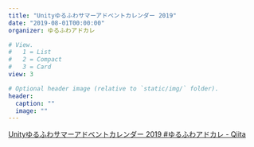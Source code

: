 ```yaml
---
title: "Unityゆるふわサマーアドベントカレンダー 2019"
date: "2019-08-01T00:00:00"
organizer: ゆるふわアドカレ

# View.
#   1 = List
#   2 = Compact
#   3 = Card
view: 3

# Optional header image (relative to `static/img/` folder).
header:
  caption: ""
  image: ""
---
```


[Unityゆるふわサマーアドベントカレンダー 2019 #ゆるふわアドカレ - Qiita](https://qiita.com/nkjzm/items/7c933bb5c772a0b75512)
